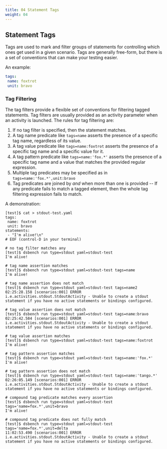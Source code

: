 ```yaml
---
title: 04 Statement Tags
weight: 04
---
```


## Statement Tags

Tags are used to mark and filter groups of statements for controlling which ones get used in a given scenario. Tags are generally free-form, but there is a set of conventions that can make your testing easier.

An example:

```yaml
tags:
 name: foxtrot
 unit: bravo
```

### Tag Filtering

The tag filters provide a flexible set of conventions for filtering tagged statements. Tag filters are usually provided as an activity parameter when an activity is launched. The rules for tag filtering are:

1. If no tag filter is specified, then the statement matches.
2. A tag name predicate like `tags=name` asserts the presence of a specific
   tag name, regardless of its value.
3. A tag value predicate like `tags=name:foxtrot` asserts the presence of
   a specific tag name and a specific value for it.
4. A tag pattern predicate like `tags=name:'fox.*'` asserts the presence of a specific tag name and a value that matches the provided regular expression.
5. Multiple tag predicates may be specified as in `tags=name:'fox.*',unit:bravo`
6. Tag predicates are joined by *and* when more than one is provided -- If any predicate fails to match a tagged element, then the whole tag filtering expression fails to match.

A demonstration:

```text
[test]$ cat > stdout-test.yaml
tags:
 name: foxtrot
 unit: bravo
statements:
 - "I'm alive!\n"
# EOF (control-D in your terminal)

# no tag filter matches any
[test]$ dsbench run type=stdout yaml=stdout-test
I'm alive!

# tag name assertion matches
[test]$ dsbench run type=stdout yaml=stdout-test tags=name
I'm alive!

# tag name assertion does not match
[test]$ dsbench run type=stdout yaml=stdout-test tags=name2
02:25:28.158 [scenarios:001] ERROR i.e.activities.stdout.StdoutActivity - Unable to create a stdout statement if you have no active statements or bindings configured.

# tag value assertion does not match
[test]$ dsbench run type=stdout yaml=stdout-test tags=name:bravo
02:25:42.584 [scenarios:001] ERROR i.e.activities.stdout.StdoutActivity - Unable to create a stdout statement if you have no active statements or bindings configured.

# tag value assertion matches
[test]$ dsbench run type=stdout yaml=stdout-test tags=name:foxtrot
I'm alive!

# tag pattern assertion matches
[test]$ dsbench run type=stdout yaml=stdout-test tags=name:'fox.*'
I'm alive!

# tag pattern assertion does not match
[test]$ dsbench run type=stdout yaml=stdout-test tags=name:'tango.*'
02:26:05.149 [scenarios:001] ERROR i.e.activities.stdout.StdoutActivity - Unable to create a stdout statement if you have no active statements or bindings configured.

# compound tag predicate matches every assertion
[test]$ dsbench run type=stdout yaml=stdout-test tags='name=fox.*',unit=bravo
I'm alive!

# compound tag predicate does not fully match
[test]$ dsbench run type=stdout yaml=stdout-test tags='name=fox.*',unit=delta
11:02:53.490 [scenarios:001] ERROR i.e.activities.stdout.StdoutActivity - Unable to create a stdout statement if you have no active statements or bindings configured.


```

